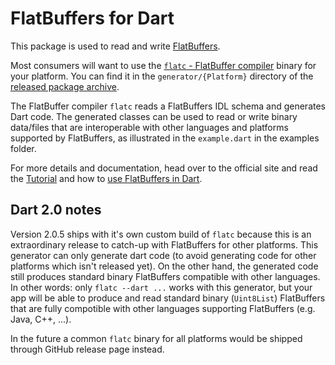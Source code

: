 # FlatBuffers for Dart

This package is used to read and write [FlatBuffers](https://google.github.io/flatbuffers/).

Most consumers will want to use the [`flatc` - FlatBuffer compiler](https://github.com/google/flatbuffers) binary for your platform.
You can find it in the `generator/{Platform}` directory of the [released package archive](https://pub.dev/packages/flat_buffers/versions/2.0.5.tar.gz).

The FlatBuffer compiler `flatc` reads a FlatBuffers IDL schema and generates Dart code.
The generated classes can be used to read or write binary data/files that are interoperable with
other languages and platforms supported by FlatBuffers, as illustrated in the `example.dart` in the
examples folder.

For more details and documentation, head over to the official site and read the
[Tutorial](https://google.github.io/flatbuffers/flatbuffers_guide_tutorial.html) and how to
[use FlatBuffers in Dart](https://google.github.io/flatbuffers/flatbuffers_guide_use_dart.html).

## Dart 2.0 notes
Version 2.0.5 ships with it's own custom build of `flatc` because this is an extraordinary release to catch-up
with FlatBuffers for other platforms. This generator can only generate dart code (to avoid generating code for other platforms which isn't released yet).
On the other hand, the generated code still produces standard binary FlatBuffers compatible with other languages.
In other words: only `flatc --dart ...` works with this generator, but your app will be able to produce and read standard binary (`Uint8List`) FlatBuffers that are fully compotible with other languages supporting FlatBuffers (e.g. Java, C++, ...).

In the future a common `flatc` binary for all platforms would be shipped through GitHub release page instead.
